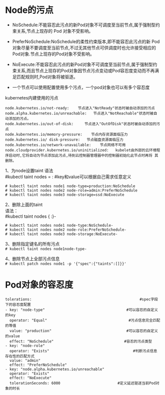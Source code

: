 Node的污点  
===
- NoSchedule:不能容忍此污点的新Pod对象不可调度至当前节点,属于强制型约束关系,节点上现存的 Pod 对象不受影响。

- PreferNoSchedule:NoSchedule的柔性约束版本,即不能容忍此污点的新 Pod 对象尽量不要调度至当前节点,不过无其他节点可供调度时也允许接受相应的Pod对象.节点上现存的Pod对象不受影响。

- NoExecute:不能容忍此污点的新Pod对象不可调度至当前节点,属于强制型约束关系,而且节点上现存的Pod对象因节点污点变动或Pod容忍度变动而不再满足匹配规则时,Pod对象将被驱逐。 

- 一个节点可以使用配置使用多个污点，一个pod对象也可以有多个容忍度

kubernetes内建使用的污点  
```
node.kubernetes.io/not-ready:    节点进入"NotReady"状态时被自动添加的污点
node.alpha.kubernetes.io/unreachable:   节点进入"NotReachable"状态时被自动添加的污点。 
node.kubernetes.io/out-of-disk:     节点进入"OutOfDisk"状态时被自动添加的污点
node.kubernetes.io/memory-pressure:    节点内存资源面临压力
node.kubernetes.io/ disk-pressure:   节点磁盘资源面临压力
node.kubernetes.io/network-unavailable:    节点网络不可用
node.cloudprovider.kubernetes.io/uninitialized:   kubelet由外部的云环境程序启动时,它将自动为节点添加此污点,待到云控制器管理器中的控制器初始化此节点时再将 其删除。 
```  

1、为node设置taint
语法  
#kubectl taint nodes <node name> <key>=<value> : <effect>    #key和value可以根据自己需求任意定义  
```
# kubectl taint nodes node1 node-type=production:NoSchedule
# kubectl taint nodes node2 node-role=admin:PreferNoSchedule
# kubectl taint nodes node3 node-storage=ssd:NoExecute
```  

2、删除上面的taint  
语法：  
#kubectl taint nodes <node-name> <key>{ :<effect>}-  
```
# kubectl taint nodes node1 node-type:NoSchedule-
# kubectl taint nodes node2 node-role:PreferNoSchedule-
# kubectl taint nodes node3 node-storage:NoExecute-
```  

3、删除指定键名的所有污点  
``` # kubectl taint nodes node1node-type- ```  

4、删除节点上全部污点信息  
``` # kubectl patch nodes node1 -p '{"spec":{"taints":[]}}' ```  


Pod对象的容忍度  
===
```
tolerations:                                                 #spec字段下的容忍度配置              
- key: "node-type"                                     #可以容忍的自定义的key          
  operator: "Equal"                                     #污点信息完全匹配的等值
  value: "production"                                  #可以容忍的自定义的value
  effect: "NoSchedule"                                #容忍的污点类型
- key: "node-role"
  operator: "Exists"                                      #判断污点信息存在性的匹配方式
  value: "admin"
  effect: "PreferNoSchedule"
- key: "node.alpha.kubernetes.io/unreachable"
  operator: "Exists"
  effect: "NoExecute"
  tolerationSeconds: 6000                          #定义延迟驱逐当前Pod对象的时长
```  







